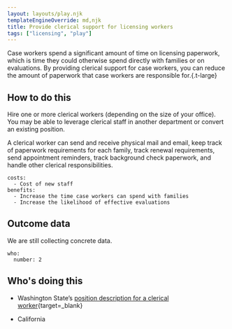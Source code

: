 ```yaml
---
layout: layouts/play.njk
templateEngineOverride: md,njk
title: Provide clerical support for licensing workers
tags: ["licensing", "play"]
---
```


Case workers spend a significant amount of time on licensing paperwork, which is time they could otherwise spend directly with families or on evaluations. By providing clerical support for case workers, you can reduce the amount of paperwork that case workers are responsible for.{.t-large}

## How to do this

Hire one or more clerical workers (depending on the size of your office). You may be able to leverage clerical staff in another department or convert an existing position.

A clerical worker can send and receive physical mail and email, keep track of paperwork requirements for each family, track renewal requirements, send appointment reminders, track background check paperwork, and handle other clerical responsibilities.

    costs:
      - Cost of new staff
    benefits:
      - Increase the time case workers can spend with families
      - Increase the likelihood of effective evaluations

## Outcome data

We are still collecting concrete data.

    who:
      number: 2

## Who's doing this

* Washington State’s [position description for a clerical worker](/static/assets/WA%20PD%20for%20Clerical%20Support.doc){target=_blank}

* California